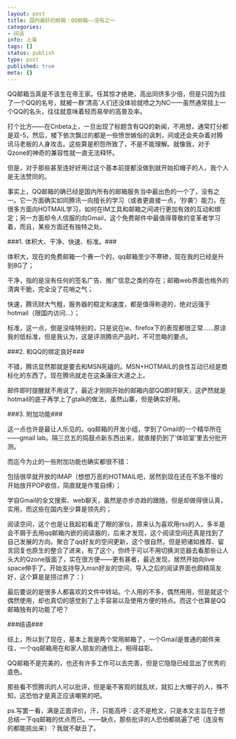 ```yaml
---
layout: post
title: 国内最好的邮箱：QQ邮箱——没有之一
categories:
- 闲话
info: 上海
tags: []
status: publish
type: post
published: true
meta: {}
---
```

QQ邮箱当真是不该生在帝王家。任其惊才绝艳，高出同侪多少倍，但是只因为挂了一个QQ的名号，就被一群‘清高’人们还没体验就喷之为NC——虽然通常挂上一个QQ的名头，往往就意味着轻而易举的高普及率。

打个比方——在Cnbeta上，一旦出现了标题含有QQ的新闻，不用想，通常打分都是双-5，然后，楼下依次飘过的都是一些愤世嫉俗的讽刺，间或还会夹杂着对腾讯马老板的人身攻击。这些算是积怨所致了，不是不能理解。就像我，对于Qzone的神奇的兼容性就一直无法释怀。

但是，对于那些甚至连好好用过这个基本前提都没做到就开始扣帽子的人，我个人是无法赞同的。

事实上，QQ邮箱的确已经是国内所有的邮箱服务当中最出色的一个了，没有之一。它一方面确实如同腾讯一向擅长的学习（或者更直接一点，‘抄袭’）能力，在很多方面向HOTMAIL学习，如何在IM工具和邮箱之间进行更加有效的互动和绑定；另一方面却令人信服的向Gmail，这个免费邮件中最值得尊敬的变革者学习着，而且，某些方面还有独特之处。

###1. 体积大、干净、快速、标准。###

体积大，现在的免费邮箱一个赛一个的，qq邮箱至少不寒碜，现在我的已经是升到8G了；

干净，指的是没有任何的签名广告、推广信息之类的存在；邮箱web界面也格外的清爽干脆，完全没了花哨之气；

快速，腾讯财大气粗，服务器的稳定和速度，都是值得称道的，绝对远强于hotmail（限国内访问…）；

标准，这一点，倒是没啥特别的，只是说在ie、firefox下的表现都很正常……原谅我的低标准，但是我认为，这是评测腾讯产品时，不可忽略的要点。

###2. 和QQ的绑定良好###

不错，腾讯显然那就是要去和MSN死磕的。MSN+HOTMAIL的良性互动已经是商标化的东西了。现在腾讯就走在这条康庄大道之上。

邮件即时提醒就不用说了，最近才刚刚开始的邮箱内部QQ即时聊天，这俨然就是hotmail的底子再学上了gtalk的做法，虽然山寨，但是确实好用。

###3. 附加功能###

这一点也许是最让人乐见的。qq邮箱的开发小组，学到了Gmail的一个精华所在——gmail lab。隔三岔五的捣鼓点新东西出来，就直接扔到了‘体验室’里去分批开测。

而迄今为止的一些附加功能也确实都很不错：

包括很早就开放的IMAP（想想万恶的HOTMAIL吧，居然到现在还在不急不慢的开始放开POP收信，简直就是作茧自缚）；

学自Gmail的全文搜索、web聊天，虽然是亦步亦趋的跟随，但是却做得很认真，实用，而这些在国内至少算是领先的；

阅读空间，这个也是让我起初看走了眼的家伙，原来认为喜欢用rss的人，多半是会不屑于去用qq邮箱内嵌的阅读器的，后来才发现，这个阅读空间还真是找到了自己发展的方向。聚合了qq好友的空间更新，这个很自然，但是把诸如推荐、留言回复也原生的整合了进来，有了这个，你终于可以不用切换浏览器去看那些让人头大的Qzone版面了，实在很方便——更有甚者，最近发现，居然开始向live space伸手了。开始支持导入msn好友的空间，导入之后的阅读界面也颇精简友好，这个算是是捞过界了：）

最后要说的是很多人都喜欢的文件中转站。个人用的不多，偶然用用，但是就这个偶然使用，却也真切的感觉到了上手容易以及使用方便的特点。而这个也算是QQ邮箱独有的功能了吧？

###结语###

综上，所以到了现在，基本上我是两个常用邮箱了，一个Gmail是普通的邮件来往，一个qq邮箱用在和家人朋友的通信上，相得益彰。

QQ邮箱不是完美的，也还有许多工作可以去完善，但是它隐隐已经显出了优秀的底色。

那些看不惯腾讯的人可以批评，但是毫不客观的就乱吠，就扣上大帽子的人，殊不知，这恐怕才是真正应该嘲笑的吧。

ps.写罢一看，满是正面评价，汗，只能高呼：这不是枪文，只是本文主旨在于想总结一下qq邮箱的优点而已。——缺点，那些批评的人恐怕都挑遍了吧（连没有的都能挑出来）？我就不献丑了。



